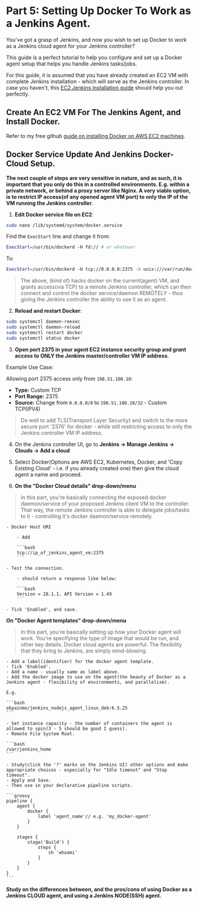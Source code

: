# Part 5: Setting Up Docker To Work as a Jenkins Agent.

You've got a grasp of Jenkins, and now you wish to set up Docker to work as a Jenkins cloud agent for your Jenkins controller?

This guide is a perfect tutorial to help you configure and set up a Docker agent setup that helps you handle Jenkins tasks/jobs.

For this guide, it is assumed that you have already created an EC2 VM with complete Jenkins installation - which will serve as the Jenkins controller. In case you haven't, this [EC2 Jenkins installation guide](https://github.com/Okpainmo/jenkins-prometheus-grafana-ci-cd-survival-kit/blob/main/guides/jenkins_core/1_installing_jenkins_on_aws_ec2.md) should help you out perfectly.

## Create An EC2 VM For The Jenkins Agent, and Install Docker.

Refer to my free github [guide on installing Docker on AWS EC2 machines](https://github.com/Okpainmo/aws-cloud-survival-kit/blob/main/tutorials/ec2_docker-installation.md).

## Docker Service Update And Jenkins Docker-Cloud Setup.

**The next couple of steps are very sensitive in nature, and as such, it is important that you only do this in a controlled environments. E.g. within a private network, or behind a proxy server like Nginx. A very viable option, is to restrict IP access(of any opened agent VM port) to only the IP of the VM running the Jenkins controller**.

1. **Edit Docker service file on EC2**:

```bash
sudo nano /lib/systemd/system/docker.service
```

Find the `ExecStart` line and change it from:

```bash
ExecStart=/usr/bin/dockerd -H fd:// # or whatever
```

To:

```bash
ExecStart=/usr/bin/dockerd -H tcp://0.0.0.0:2375 -H unix:///var/run/docker.sock
```

> The above, (kind of) hacks docker on the current(agent) VM, and grants access(via TCP) to a remote Jenkins controller, which can then connect and control the docker service/daemon REMOTELY - thus giving the Jenkins controller the ability to use it as an agent.

2. **Reload and restart Docker**:

```bash
sudo systemctl daemon-reexec
sudo systemctl daemon-reload
sudo systemctl restart docker
sudo systemctl status docker
```

3. **Open port 2375 in your agent EC2 instance security group and grant access to ONLY the Jenkins master/controller VM IP address**. 

Example Use Case:

Allowing port 2375 access only from `198.51.100.10`:

* **Type:** Custom TCP
* **Port Range:** 2375
* **Source:** Change from `0.0.0.0/0` to `198.51.100.10/32` - Custom TCP(IPV4)

> Do well to add TLS(Transport Layer Security) and switch to the more secure port '2376' for docker - while still restricting access to only the Jenkins controller VM IP address.

4. On the Jenkins controller UI, go to **Jenkins → Manage Jenkins → Clouds → Add a cloud**

5. Select Docker(Options are AWS EC2, Kubernetes, Docker, and 'Copy Existing Cloud' - i.e. if you already created one) then give the cloud agent a name and proceed.

6. **On the "Docker Cloud details" drop-down/menu**

> In this part, you're basically connecting the exposed docker daemon/service of your proposed Jenkins client VM to the controller. That way, the remote Jenkins controller is able to delegate jobs/tasks to it - controlling it's docker daemon/service remotely.

    - Docker Host URI

        - Add 

        ```bash
        tcp://ip_of_jenkins_agent_vm:2375
        ```

    - Test the connection.

        - should return a response like below:

        ```bash
        Version = 28.1.1, API Version = 1.49
        ```

    - Tick 'Enabled', and save.

**On "Docker Agent templates" drop-down/menu**

> In this part, you're basically setting up how your Docker agent will work. You're specifying the type of image that would be run, and other key details. Docker cloud agents are powerful. The flexibility that they bring to Jenkins, are simply mind-blowing.

    - Add a label(identifier) for the docker agent template.
    - Tick 'Enabled'.
    - Add a name - usually same as label above.
    - Add the docker image to use on the agent(the beauty of Docker as a Jenkins agent - flexibility of environments, and parallelism). 

    E.g.

    ```bash
    okpainmo/jenkins_nodejs_agent_linux_deb:6.5.25
    ```

    - Set instance capacity - the number of containers the agent is allowed to spin(3 - 5 should be good I guess).
    - Remote File System Root.

    ```bash
    /var/jenkins_home 
    ```

    - Study(click the '?' marks on the Jenkins UI) other options and make appropriate choices - especially for "Idle timeout" and "Stop timeout".
    - Apply and Save.
    - Then use in your declarative pipeline scripts.

    ```groovy
    pipeline {
        agent {
            docker {
                label 'agent_name'// e.g. 'my_docker-agent'
            }
        }

        stages {    
            stage('Build') {
                steps {
                    sh 'whoami'                   
                }
            }
        }
    }
    ```

**Study on the differences between, and the pros/cons of using Docker as a Jenkins CLOUD agent, and using a Jenkins NODE(SSH) agent.**


